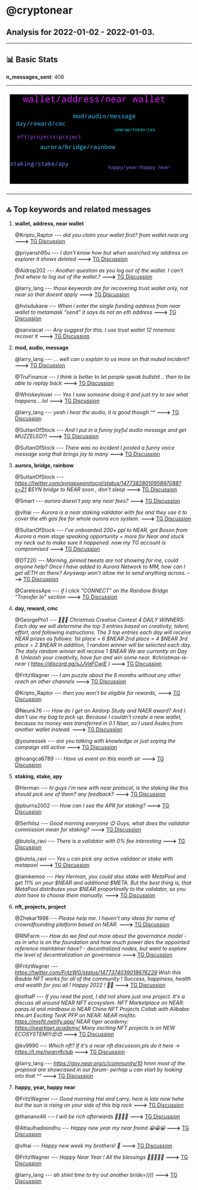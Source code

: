 # **@cryptonear**
 ## Analysis for **2022-01-02** - **2022-01-03**.

---

## 📊 **Basic Stats**

**n_messages_sent**: 408

---
![wordcloud](cryptonear_1Days_wordcloud.png)

---


## 🔝 **Top keywords and related messages**

1. **wallet, address, near wallet**

    @Kripto_Raptor --- *did you claim your wallet first? from wallet.near.org* **--->** [TG Discussion](https://t.me/cryptonear/258382)

    @priyansh95u --- *I don't know how but when searched my address on explorer it shows deleted* **--->** [TG Discussion](https://t.me/cryptonear/259525)

    @Aidrop202 --- *Another question as you log out of the wallet. I can't find where to log out of the wallet.?* **--->** [TG Discussion](https://t.me/cryptonear/259088)

    @larry_lang --- *those keywords are for recovering trust wallet only, not near so that doesnt apply* **--->** [TG Discussion](https://t.me/cryptonear/258657)

    @hvisdukane --- *When i enter the single funding address from near wallet to metamask "send" it says its not an eth address* **--->** [TG Discussion](https://t.me/cryptonear/258268)

    @sanxiacat --- *Any suggest for this. I use trust wallet 12 mnemoic recover it* **--->** [TG Discussion](https://t.me/cryptonear/258654)

2. **mod, audio, message**

    @larry_lang --- *... well can u explain to us more on that muted incident?* **--->** [TG Discussion](https://t.me/cryptonear/258632)

    @TruFinance --- *I think is better to let people speak bullshit  .. then to be able to replay  back* **--->** [TG Discussion](https://t.me/cryptonear/259227)

    @Whiskeylover --- *Yes I saw someone doing it and just try to see what happens....lol* **--->** [TG Discussion](https://t.me/cryptonear/258583)

    @larry_lang --- *yeah i hear the audio, it is good though  ^^* **--->** [TG Discussion](https://t.me/cryptonear/258651)

    @SultanOfStock --- *And I put in a funny joyful audio message and get MUZZELED?!* **--->** [TG Discussion](https://t.me/cryptonear/258625)

    @SultanOfStock --- *There was no incident I posted a funny voice message song that brings joy to many* **--->** [TG Discussion](https://t.me/cryptonear/258633)

3. **aurora, bridge, rainbow**

    @SultanOfStock --- *https://twitter.com/synapseprotocol/status/1477382801095897088?s=21 $SYN bridge to NEAR soon , don’t sleep* **--->** [TG Discussion](https://t.me/cryptonear/258644)

    @Smart --- *aurora doesn't pay any near fees?* **--->** [TG Discussion](https://t.me/cryptonear/258599)

    @vlhai --- *Aurora is a near staking validator with fee and they use it to cover the eth gas fee for whole aurora eco system.* **--->** [TG Discussion](https://t.me/cryptonear/258602)

    @SultanOfStock --- *I’ve onboarded 200+ ppl to NEAR, got Boson from Aurora a main stage speaking opportunity + more for Near and stuck my neck out to make sure it happened. now my TG account is compromised* **--->** [TG Discussion](https://t.me/cryptonear/258631)

    @DT220 --- *Morning, pinned tweets are not showing for me, could anyone help? Once I have added to Aurora Network to MM, how can I get aETH on there? Anyswap won't allow me to send anything across.* **--->** [TG Discussion](https://t.me/cryptonear/258816)

    @CarelessApe --- *if I click "CONNECT" on the Rainbow Bridge "Transfer to" section* **--->** [TG Discussion](https://t.me/cryptonear/258342)

4. **day, reward, cmc**

    @GeorgePro1 --- *🎁🎁🎁  Christmas Creative Contest  4 DAILY WINNERS: Each day we will determine the top 3 entries based on creativity, talent, effort, and following instructions. The 3 top entries each day will receive NEAR prizes as follows:  1st place = 6 $NEAR  2nd place = 4 $NEAR  3rd place = 2 $NEAR  In addition, 1 random winner will be selected each day. The daily random winner will receive 1 $NEAR   We are currently on Day 8. Unleash your creativity, have fun and win some near. #christmas-is-near ( https://discord.gg/sJJVaFCwjE )* **--->** [TG Discussion](https://t.me/cryptonear/259478)

    @FritzWagner --- *I am puzzle about the 6 months without any other reach on other channels* **--->** [TG Discussion](https://t.me/cryptonear/258634)

    @Kripto_Raptor --- *then you won't be eligible for rewards,* **--->** [TG Discussion](https://t.me/cryptonear/258999)

    @Neunk76 --- *How do I get an Airdorp Study and NAER award? And I don't use my bag to pick up. Because I couldn't create a new wallet, because no money was transferred in 0.1 Naer, so I used Asdes from another wallet instead.* **--->** [TG Discussion](https://t.me/cryptonear/258375)

    @younessek --- *are you talking with knowledge or just saying the campaign still active* **--->** [TG Discussion](https://t.me/cryptonear/259002)

    @hoangca6789 --- *Have us event on this month sir* **--->** [TG Discussion](https://t.me/cryptonear/259281)

5. **staking, stake, apy**

    @Herman --- *hi guys i'm new with near protocol, is the staking like this should pick one of them? any feedback?* **--->** [TG Discussion](https://t.me/cryptonear/258912)

    @pburns2002 --- *How can I see the APR for staking?* **--->** [TG Discussion](https://t.me/cryptonear/258736)

    @SerhiIsz --- *Good morning everyone 😊 Guys, what does the validator commission mean for staking?* **--->** [TG Discussion](https://t.me/cryptonear/259369)

    @butola_ravi --- *There is a validator with 0% fee interesting* **--->** [TG Discussion](https://t.me/cryptonear/258913)

    @butola_ravi --- *Yes u can pick any active validaor or stake with metapool* **--->** [TG Discussion](https://t.me/cryptonear/258917)

    @iamkemoo --- *Hey Herman, you could also stake with MetaPool and get 11% on your $NEAR and additional $META. But the best thing is, that MetaPool distributes your $NEAR proportinally to the validator, so you dont have to choose them manually.* **--->** [TG Discussion](https://t.me/cryptonear/258935)

6. **nft, projects, project**

    @Zhekar1998 --- *Please help me. I haven't any ideas for name of crowndfounding platform based on NEAR.* **--->** [TG Discussion](https://t.me/cryptonear/258833)

    @RNFarm --- *How do we find out more about the governance model - as in who is on the foundation and how much power dies the appointed reference maintainer have? - decentralized nodes, but want to explore the level of decentralization on governance* **--->** [TG Discussion](https://t.me/cryptonear/259268)

    @FritzWagner --- *https://twitter.com/FritzWG/status/1477374039018676229  Wish this Bauble NFT works for all of the community ! Success, happiness, health and wealth for you all ! Happy 2022 ! 🥳🚀* **--->** [TG Discussion](https://t.me/cryptonear/258400)

    @iothaP --- *If you read the post, I did not share just one project. It's a discuss all around NEAR NFT ecosystem.  NFT Marketplace on NEAR: paras.id  and mintbase.io  NEAR China NFT Projects Collab with Alibaba: hhs.art  Exciting TenK PFP on NEAR: NEAR misfits: https://misfit.netlify.app/ NEAR tiger academy: https://neartiger.academy/  Many exciting NFT projects is on NEW ECOSYSTEM!!!😍😍* **--->** [TG Discussion](https://t.me/cryptonear/259547)

    @kv9990 --- *Which nft? If it's a near nft discussion,pls do it here -> https://t.me/nearnftclub* **--->** [TG Discussion](https://t.me/cryptonear/259526)

    @larry_lang --- *https://gov.near.org/c/community/10 hmm most of the proposal are showcased in our forum- perhap u can start by looking into that ^^* **--->** [TG Discussion](https://t.me/cryptonear/259286)

7. **happy, year, happy near**

    @FritzWagner --- *Good morning Hai and Larry, here is late now hehe but the sun is rising on your side of this big rock* **--->** [TG Discussion](https://t.me/cryptonear/259244)

    @thanano46 --- *I will be rich afterwards 🤣🤣🤣🤣* **--->** [TG Discussion](https://t.me/cryptonear/258469)

    @Attaulhadisindhu --- *Happy new year my near freind 😀😀😀* **--->** [TG Discussion](https://t.me/cryptonear/258482)

    @vlhai --- *Happy new week my brothers! 🚀* **--->** [TG Discussion](https://t.me/cryptonear/259243)

    @FritzWagner --- *Happy Near Year ! All the blessings 💯🎊🥳🤘🍻* **--->** [TG Discussion](https://t.me/cryptonear/259180)

    @larry_lang --- *ah shiet time to try out another bride=))))* **--->** [TG Discussion](https://t.me/cryptonear/258652)

